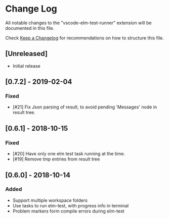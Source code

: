 # Change Log
All notable changes to the "vscode-elm-test-runner" extension will be documented in this file.

Check [Keep a Changelog](http://keepachangelog.com/) for recommendations on how to structure this file.

## [Unreleased]
- Initial release

## [0.7.2] - 2019-02-04
### Fixed
- [#21] Fix Json parsing of result, to avoid pending 'Messages' node in result tree.

## [0.6.1] - 2018-10-15
### Fixed
- [#20] Have only one elm test task running at the time.
- [#19] Remove tmp entries from result tree

## [0.6.0] - 2018-10-14
### Added
- Support multiple workspace folders
- Use tasks to run elm-test, with progress info in terminal
- Problem markers form compile errors during elm-test
